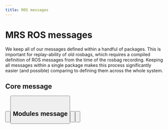 ```yaml
---
title: ROS messages
---
```


# MRS ROS messages

We keep all of our messages defined within a handful of packages.
This is important for replay-ability of old rosbags, which requires a compiled definition of ROS messages from the time of the rosbag recording.
Keeping all messages within a single package makes this process significantly easier (and possible) comparing to defining them across the whole system.

## Core message

<Button label="🔗 mrs_msgs API" link="https://ctu-mrs.github.io/mrs_msgs/" block /><br />

<Button label="🔗 mrs_msgs repository" link="https://github.com/ctu-mrs/mrs_msgs" block /><br />

## Modules message

<Button label="🔗 mrs_modules_msgs API" link="https://ctu-mrs.github.io/mrs_modules_msgs/" block /><br />

<Button label="🔗 mrs_modules_msgs repository" link="https://github.com/ctu-mrs/mrs_modules_msgs" block /><br />
